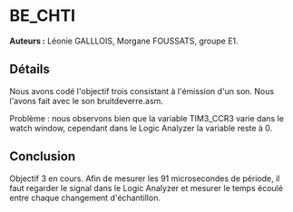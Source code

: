 # BE_CHTI
__Auteurs :__ Léonie GALLLOIS, Morgane FOUSSATS, groupe E1.

## Détails
Nous avons codé l'objectif trois consistant à l'émission d'un son. Nous l'avons fait avec le son bruitdeverre.asm.  

Problème : nous observons bien que la variable TIM3_CCR3 varie dans le watch window, cependant dans le Logic Analyzer la variable reste à 0.

               
## Conclusion
Objectif 3 en cours. Afin de mesurer les 91 microsecondes de période, il faut regarder le signal dans le Logic Analyzer et mesurer le temps écoulé entre chaque changement d'échantillon.

